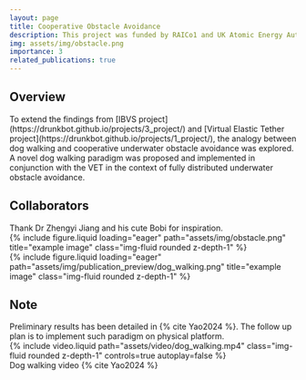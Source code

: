 ```yaml
---
layout: page
title: Cooperative Obstacle Avoidance
description: This project was funded by RAICo1 and UK Atomic Energy Authority (UKAEA). 
img: assets/img/obstacle.png
importance: 3
related_publications: true
---
```


<h2>Overview</h2>
To extend the findings from [IBVS project](https://drunkbot.github.io/projects/3_project/) and [Virtual Elastic Tether project](https://drunkbot.github.io/projects/1_project/), the analogy between dog walking and cooperative underwater obstacle avoidance was explored. A novel dog walking paradigm was proposed and implemented in conjunction with the VET in the context of fully distributed underwater obstacle avoidance. 

<h2>Collaborators</h2>
Thank Dr Zhengyi Jiang and his cute Bobi for inspiration. 

<div class="row justify-content-sm-center">
    <div class="col-sm-7 mt-3 mt-md-0">
        {% include figure.liquid loading="eager" path="assets/img/obstacle.png" title="example image" class="img-fluid rounded z-depth-1" %}
    </div>
    <div class="col-sm-5 mt-3 mt-md-0">
        {% include figure.liquid loading="eager" path="assets/img/publication_preview/dog_walking.png" title="example image" class="img-fluid rounded z-depth-1" %}
    </div>
</div>

<h2>Note</h2>
Preliminary results has been detailed in {% cite Yao2024 %}. The follow up plan is to implement such paradigm on physical platform.


<div class="row">
    <div class="col-sm mt-3 mt-md-0">
        {% include video.liquid path="assets/video/dog_walking.mp4" class="img-fluid rounded z-depth-1" controls=true autoplay=false %}
    </div>
</div>
<div class="caption">
    Dog walking video   {% cite Yao2024 %}
</div>





